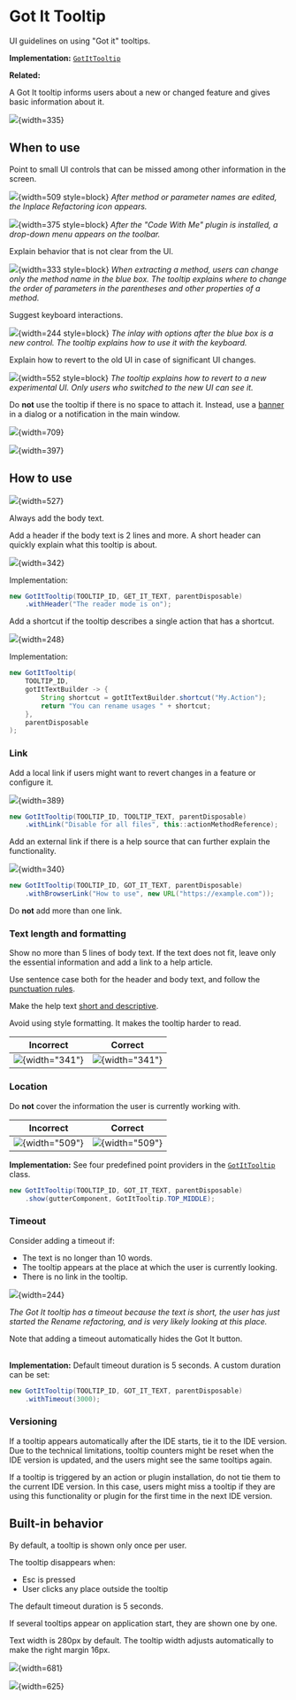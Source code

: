 <!-- Copyright 2000-2024 JetBrains s.r.o. and contributors. Use of this source code is governed by the Apache 2.0 license. -->

# Got It Tooltip

<link-summary>UI guidelines on using "Got it" tooltips.</link-summary>

<tldr>

**Implementation:** [`GotItTooltip`](%gh-ic%/platform/platform-impl/src/com/intellij/ui/GotItTooltip.kt)

**Related:** [](notifications.md#gotIt)

</tldr>

A Got It tooltip informs users about a new or changed feature and gives basic information about it.

![](01_got_it_example.png){width=335}

## When to use

Point to small UI controls that can be missed among other information in the screen.

![](02_new_feature.png){width=509 style=block}
*After method or parameter names are edited, the Inplace Refactoring icon appears.*

![](03_new_plugin.png){width=375 style=block}
*After the "Code With Me" plugin is installed, a drop-down menu appears on the toolbar.*

Explain behavior that is not clear from the UI.

![](04_explain_how_to_use.png){width=333 style=block}
*When extracting a method, users can change only the method name in the blue box. The tooltip explains where to change the order of parameters in the parentheses and other properties of a method.*

Suggest keyboard interactions.

![](05_suggest_keyboard_actions.png){width=244 style=block}
*The inlay with options after the blue box is a new control. The tooltip explains how to use it with the keyboard.*

Explain how to revert to the old UI in case of significant UI changes.

![](06_suggest_rollback.png){width=552 style=block}
*The tooltip explains how to revert to a new experimental UI. Only users who switched to the new UI can see it.*

Do **not** use the tooltip if there is no space to attach it. Instead, use a [banner](banner.md) in a dialog or a notification in the main window.

![](07_got_it_banner.png){width=709}

![](08_got_it_notification.png){width=397}


## How to use

![](09_required_and_optional_information.png){width=527}

Always add the body text.

Add a header if the body text is 2 lines and more. A short header can quickly explain what this tooltip is about.

![](10_header.png){width=342}

Implementation:
```java
new GotItTooltip(TOOLTIP_ID, GET_IT_TEXT, parentDisposable)
    .withHeader("The reader mode is on");
```

Add a shortcut if the tooltip describes a single action that has a shortcut.

![](11_shortcut.png){width=248}

Implementation:
```java
new GotItTooltip(
    TOOLTIP_ID,
    gotItTextBuilder -> {
        String shortcut = gotItTextBuilder.shortcut("My.Action");
        return "You can rename usages " + shortcut;
    },
    parentDisposable
);
```

### Link
Add a local link if users might want to revert changes in a feature or configure it.

![](12_link_action.png){width=389}

```java
new GotItTooltip(TOOLTIP_ID, TOOLTIP_TEXT, parentDisposable)
    .withLink("Disable for all files", this::actionMethodReference);
```


Add an external link if there is a help source that can further explain the functionality.

![](13_link_help.png){width=340}

```java
new GotItTooltip(TOOLTIP_ID, GOT_IT_TEXT, parentDisposable)
    .withBrowserLink("How to use", new URL("https://example.com"));
```

Do **not** add more than one link.


### Text length and formatting

Show no more than 5 lines of body text. If the text does not fit, leave only the essential information and add a link to a help article.

Use sentence case both for the header and body text, and follow the [punctuation rules](punctuation.md).

Make the help text [short and descriptive](writing_short.md).

Avoid using style formatting. It makes the tooltip harder to read.

| <format color="Red" style="bold">Incorrect</format> | <format color="Green" style="bold">Correct</format> |
|-----------------------------------------------------|-----------------------------------------------------|
| ![](14_formatting_incorrect.png){width="341"}       | ![](14_formatting_correct.png){width="341"}         |

### Location

Do **not** cover the information the user is currently working with.

| <format color="Red" style="bold">Incorrect</format> | <format color="Green" style="bold">Correct</format> |
|-----------------------------------------------------|-----------------------------------------------------|
| ![](15_location_incorrect.png){width="509"}         | ![](15_location_correct.png){width="509"}           |


**Implementation:** See four predefined point providers in the [`GotItTooltip`](%gh-ic%/platform/platform-impl/src/com/intellij/ui/GotItTooltip.kt) class.

```java
new GotItTooltip(TOOLTIP_ID, GOT_IT_TEXT, parentDisposable)
    .show(gutterComponent, GotItTooltip.TOP_MIDDLE);
```

### Timeout

Consider adding a timeout if:
* The text is no longer than 10 words.
* The tooltip appears at the place at which the user is currently looking.
* There is no link in the tooltip.

![](05_suggest_keyboard_actions.png){width=244}

*The Got It tooltip has a timeout because the text is short, the user has just started the Rename refactoring, and is very likely looking at this place.*

Note that adding a timeout automatically hides the Got It button.<br/><br/>

**Implementation:** Default timeout duration is 5 seconds. A custom duration can be set:

```java
new GotItTooltip(TOOLTIP_ID, GOT_IT_TEXT, parentDisposable)
    .withTimeout(3000);
```

### Versioning

If a tooltip appears automatically after the IDE starts, tie it to the IDE version. Due to the technical limitations, tooltip counters might be reset when the IDE version is updated, and the users might see the same tooltips again.

If a tooltip is triggered by an action or plugin installation, do not tie them to the current IDE version. In this case, users might miss a tooltip if they are using this functionality or plugin for the first time in the next IDE version.


## Built-in behavior

By default, a tooltip is shown only once per user.

The tooltip disappears when:
* <shortcut>Esc</shortcut> is pressed
* User clicks any place outside the tooltip

The default timeout duration is 5 seconds.

If several tooltips appear on application start, they are shown one by one.

Text width is 280px by default. The tooltip width adjusts automatically to make the right margin 16px.

![](16_width_custom.png){width=681}

![](17_width_adjusted.png){width=625}

